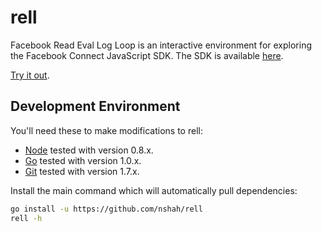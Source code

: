rell
====

Facebook Read Eval Log Loop is an interactive environment for exploring the
Facebook Connect JavaScript SDK. The SDK is available
[here](https://developers.facebook.com/docs/reference/javascript/).

[Try it out](https://www.fbrell.com/xfbml/fb:login-button).

Development Environment
-----------------------

You'll need these to make modifications to rell:

- [Node](http://nodejs.org/) tested with version 0.8.x.
- [Go](http://golang.org/) tested with version 1.0.x.
- [Git](http://gitscm.com/) tested with version 1.7.x.

Install the main command which will automatically pull dependencies:

```sh
go install -u https://github.com/nshah/rell
rell -h
```

